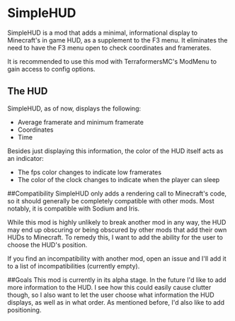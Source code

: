 # SimpleHUD
SimpleHUD is a mod that adds a minimal, informational display to Minecraft's in game HUD, as a supplement to the F3 menu.
It eliminates the need to have the F3 menu open to check coordinates and framerates.

It is recommended to use this mod with TerraformersMC's ModMenu to gain access to config options.

## The HUD
SimpleHUD, as of now, displays the following:
- Average framerate and minimum framerate
- Coordinates
- Time

Besides just displaying this information, the color of the HUD itself acts as an indicator:
- The fps color changes to indicate low framerates
- The color of the clock changes to indicate when the player can sleep

##Compatibility
SimpleHUD only adds a rendering call to Minecraft's code, so it should generally be completely compatible with other mods.
Most notably, it is compatible with Sodium and Iris.

While this mod is highly unlikely to break another mod in any way,
the HUD may end up obscuring or being obscured by other mods that add their own HUDs to Minecraft.
To remedy this, I want to add the ability for the user to choose the HUD's position. 

If you find an incompatibility with another mod, open an issue and I'll add it to a list of incompatibilities (currently empty).

##Goals
This mod is currently in its alpha stage. In the future I'd like to add more information to the HUD.
I see how this could easily cause clutter though, so I also want to let the user choose what information
the HUD displays, as well as in what order. As mentioned before, I'd also like to add positioning.